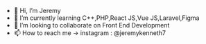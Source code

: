 - 👋 Hi, I’m Jeremy
- 🌱 I’m currently learning C++,PHP,React JS,Vue JS,Laravel,Figma
- 💞️ I’m looking to collaborate on Front End Development 
- 📫 How to reach me -> instagram : @jeremykenneth7

<!---
jeremykenneth7/jeremykenneth7 is a ✨ special ✨ repository because its `README.md` (this file) appears on your GitHub profile.
You can click the Preview link to take a look at your changes.
--->
